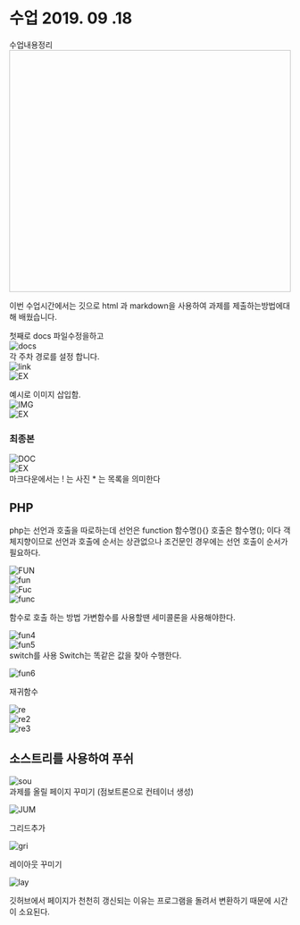 # 수업 2019. 09 .18
수업내용정리
<img width="800" height="433">

이번 수업시간에서는 깃으로 html 과 markdown을 사용하여 과제를 제출하는방법에대해 배웠습니다.

첫째로 docs 파일수정을하고 <br>
![docs](./images/docs1.PNG) <br>
각 주차  경로를 설정 합니다. <br>
![link](./images/linking.PNG) <br>
![EX](./images/ex1.PNG) <br>

예시로 이미지 삽입함. <br>
![IMG](./images/image.PNG) <br>
![EX](./images/ex2.PNG) <br>
### 최종본 
![DOC](./images/docsfin.PNG) <br>
![EX](./images/ex3.PNG) <br>
마크다운에서는 ! 는 사진 * 는 목록을 의미한다

## PHP
php는 선언과 호출을 따로하는데 선언은 function 함수명(){} 호출은 함수명(); 이다
객체지향이므로 선언과 호출에 순서는 상관없으나 조건문인 경우에는 선언 호출이 순서가 필요하다.

![FUN](./images/fun1.PNG) <br>
![fun](./images/funex1.PNG) <br>
![Fuc](./images/fun2.PNG) <br>
![func](./images/funex2.PNG) <br>

함수로 호출 하는 방법
가변함수를 사용할땐 세미콜론을 사용해야한다.

![fun4](./images/fun4.PNG) <br>
![fun5](./images/fun5.PNG) <br>
switch를 사용
Switch는 똑같은 값을 찾아 수행한다.

![fun6](./images/fun6.PNG) <br>

재귀함수

![re](./images/refun.PNG) <br>
![re2](./images/refun2.PNG) <br>
![re3](./images/refun3.PNG) <br>

## 소스트리를 사용하여 푸쉬

![sou](./images/source.PNG) <br>
과제를 올릴 페이지 꾸미기 (점보트론으로 컨테이너 생성)

![JUM](./images/jumbo.PNG)<br>

그리드추가

![gri](./images/grid.PNG) <br>

레이아웃 꾸미기

![lay](./images/layout.PNG)<br>

깃허브에서 페이지가 천천히 갱신되는 이유는 프로그램을 돌려서 변환하기 때문에 
시간이 소요된다.
</img>